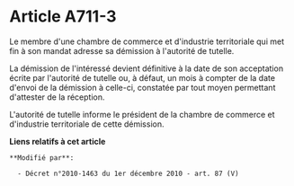 # Article A711-3

Le membre d'une      chambre de commerce et d'industrie territoriale qui met fin à son mandat adresse sa démission à
l'autorité de tutelle.

La démission de l'intéressé devient définitive à la date de son acceptation écrite par l'autorité de tutelle ou, à défaut, un
mois à compter de la date d'envoi de la démission à celle-ci, constatée par tout moyen permettant d'attester de la réception.

L'autorité de tutelle informe le président de la      chambre de commerce et d'industrie territoriale de cette démission.

**Liens relatifs à cet article**

	**Modifié par**:

	  - Décret n°2010-1463 du 1er décembre 2010 - art. 87 (V)

